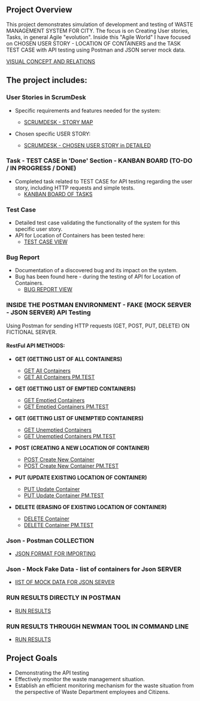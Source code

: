 ## Project Overview
This project demonstrates simulation of development and testing of WASTE MANAGEMENT SYSTEM FOR CITY. 
The focus is on Creating User stories, Tasks, in general Agile "evolution".
Inside this "Agile World" I have focused on CHOSEN USER STORY - LOCATION OF CONTAINERS 
and the TASK TEST CASE with
API testing using Postman and JSON server mock data.

[VISUAL CONCEPT AND RELATIONS](https://github.com/Peter-QA-testing-Journey/INTEGRATION-MANAGEMENT-SYSTEM-FOR-CITY-WASTE-DEPARTMENT/blob/main/Integration%20management%20system%20for%20city%20waste%20department.png)

## The project includes:

### User Stories in ScrumDesk
- Specific requirements and features needed for the system: 
  - [SCRUMDESK - STORY MAP](https://github.com/Peter-QA-testing-Journey/INTEGRATION-MANAGEMENT-SYSTEM-FOR-CITY-WASTE-DEPARTMENT/blob/b0dd3d496abdbf8711f54900598f0d14c9215c82/MY%20USER%20STORIES.png)

- Chosen specific USER STORY:
  - [SCRUMDESK - CHOSEN USER STORY in DETAILED](https://github.com/Peter-QA-testing-Journey/INTEGRATION-MANAGEMENT-SYSTEM-FOR-CITY-WASTE-DEPARTMENT/blob/main/USER%20STORY%20-%20LOCATION%20OF%20CONTAINERS.png)

### Task - TEST CASE in 'Done' Section - KANBAN BOARD (TO-DO / IN PROGRESS / DONE)
- Completed task related to TEST CASE for API testing regarding the user story, including HTTP requests and simple tests.
  - [KANBAN BOARD OF TASKS](https://github.com/Peter-QA-testing-Journey/INTEGRATION-MANAGEMENT-SYSTEM-FOR-CITY-WASTE-DEPARTMENT/blob/32c1308b031d39be3d4bc5a045d35d918f9aab63/KANBAN%20BOARD%20AND%20TEST%20API%20IN%20DONE.png)

### Test Case
- Detailed test case validating the functionality of the system for this specific user story.
- API for Location of Containers has been tested here:
  - [TEST CASE VIEW](https://github.com/Peter-QA-testing-Journey/INTEGRATION-MANAGEMENT-SYSTEM-FOR-WASTE-IN-CITY/blob/main/TEST%20CASE%20API.png)

### Bug Report
- Documentation of a discovered bug and its impact on the system.
- Bug has been found here - during the testing of API for Location of Containers.
  - [BUG REPORT VIEW](https://github.com/Peter-QA-testing-Journey/INTEGRATION-MANAGEMENT-SYSTEM-FOR-WASTE-IN-CITY/blob/main/BUG%20REPORT.png) 

### INSIDE THE POSTMAN ENVIRONMENT - FAKE (MOCK SERVER - JSON SERVER) API Testing

Using Postman for sending HTTP requests (GET, POST, PUT, DELETE) ON FICTIONAL SERVER.

#### RestFul API METHODS:

- **GET (GETTING LIST OF ALL CONTAINERS)**
  - [GET All Containers](https://github.com/Peter-QA-testing-Journey/INTEGRATION-MANAGEMENT-SYSTEM-FOR-WASTE-IN-CITY/blob/01ab872a4665a446efbd7a84da8af4e4666c1de5/get%20request%20all%20containers.png)
  - [GET All Containers PM.TEST](https://github.com/Peter-QA-testing-Journey/INTEGRATION-MANAGEMENT-SYSTEM-FOR-WASTE-IN-CITY/blob/01ab872a4665a446efbd7a84da8af4e4666c1de5/get%20request%20all%20containers%20-tests.png)

- **GET (GETTING LIST OF EMPTIED CONTAINERS)**
  - [GET Emptied Containers](https://github.com/Peter-QA-testing-Journey/INTEGRATION-MANAGEMENT-SYSTEM-FOR-WASTE-IN-CITY/blob/01ab872a4665a446efbd7a84da8af4e4666c1de5/get%20emptied%20containers.png)
  - [GET Emptied Containers PM.TEST](https://github.com/Peter-QA-testing-Journey/INTEGRATION-MANAGEMENT-SYSTEM-FOR-WASTE-IN-CITY/blob/01ab872a4665a446efbd7a84da8af4e4666c1de5/get%20emptied%20requests%20-%20tests.png)

- **GET (GETTING LIST OF UNEMPTIED CONTAINERS)**
  - [GET Unemptied Containers](https://github.com/Peter-QA-testing-Journey/INTEGRATION-MANAGEMENT-SYSTEM-FOR-WASTE-IN-CITY/blob/01ab872a4665a446efbd7a84da8af4e4666c1de5/GET%20unemptied%20containers%20-%20not%20found.png)
  - [GET Unemptied Containers PM.TEST](https://github.com/Peter-QA-testing-Journey/INTEGRATION-MANAGEMENT-SYSTEM-FOR-WASTE-IN-CITY/blob/48b2c9dde80e70ddfdd3cf22103a5dfb991317cf/GET%20unemptied%20containers%20-%20404%20status%20not%20found.png)

- **POST (CREATING A NEW LOCATION OF CONTAINER)**
  - [POST Create New Container](https://github.com/Peter-QA-testing-Journey/INTEGRATION-MANAGEMENT-SYSTEM-FOR-WASTE-IN-CITY/blob/48b2c9dde80e70ddfdd3cf22103a5dfb991317cf/POST%20request%20-%20creating%20new%20location.png)
  - [POST Create New Container PM.TEST](https://github.com/Peter-QA-testing-Journey/INTEGRATION-MANAGEMENT-SYSTEM-FOR-WASTE-IN-CITY/blob/48b2c9dde80e70ddfdd3cf22103a5dfb991317cf/POST%20-%20creating%20new%20container-location%20-%20test.png)

- **PUT (UPDATE EXISTING LOCATION OF CONTAINER)**
  - [PUT Update Container](https://github.com/Peter-QA-testing-Journey/INTEGRATION-MANAGEMENT-SYSTEM-FOR-WASTE-IN-CITY/blob/48b2c9dde80e70ddfdd3cf22103a5dfb991317cf/PUT-%20updating%20existing%20container%20id%204-status%20on%20emptied.png)
  - [PUT Update Container PM.TEST](https://github.com/Peter-QA-testing-Journey/INTEGRATION-MANAGEMENT-SYSTEM-FOR-WASTE-IN-CITY/blob/48b2c9dde80e70ddfdd3cf22103a5dfb991317cf/PUT%20-%20updating%20existing%20container%20on%20status%20emptied%20-%20test.png)

- **DELETE (ERASING OF EXISTING LOCATION OF CONTAINER)**
  - [DELETE Container](https://github.com/Peter-QA-testing-Journey/INTEGRATION-MANAGEMENT-SYSTEM-FOR-WASTE-IN-CITY/blob/48b2c9dde80e70ddfdd3cf22103a5dfb991317cf/DELETE%20-%20erasing%20existing%20container%20with%20id%205.png)
  - [DELETE Container PM.TEST](https://github.com/Peter-QA-testing-Journey/INTEGRATION-MANAGEMENT-SYSTEM-FOR-WASTE-IN-CITY/blob/48b2c9dde80e70ddfdd3cf22103a5dfb991317cf/DELETE%20-erasing%20an%20existing%20container%205%20-%20test.png)

### Json - Postman COLLECTION
- [JSON FORMAT FOR IMPORTING](https://github.com/Peter-QA-testing-Journey/INTEGRATION-MANAGEMENT-SYSTEM-FOR-WASTE-IN-CITY/blob/48b2c9dde80e70ddfdd3cf22103a5dfb991317cf/WASTE%20MANAGEMENT%20API.postman_collection.json)

### Json - Mock Fake Data - list of containers for Json SERVER
- [lIST OF MOCK DATA FOR JSON SERVER](https://github.com/Peter-QA-testing-Journey/INTEGRATION-MANAGEMENT-SYSTEM-FOR-WASTE-IN-CITY/blob/48b2c9dde80e70ddfdd3cf22103a5dfb991317cf/FICTIONAL_LIST_OF_CONTAINERS.json)

### RUN RESULTS DIRECTLY IN POSTMAN
- [RUN RESULTS](https://github.com/Peter-QA-testing-Journey/INTEGRATION-MANAGEMENT-SYSTEM-FOR-WASTE-IN-CITY/blob/48b2c9dde80e70ddfdd3cf22103a5dfb991317cf/RUN%20RESULTS%20IN%20POSTMAN.png)

### RUN RESULTS THROUGH NEWMAN TOOL IN COMMAND LINE
- [RUN RESULTS](https://github.com/Peter-QA-testing-Journey/INTEGRATION-MANAGEMENT-SYSTEM-FOR-WASTE-IN-CITY/blob/main/RUNNING%20COLLECTION%20THROUGH%20NEWMAN%20IN%20CMD.png)

## Project Goals
- Demonstrating the API testing
- Effectively monitor the waste management situation.
- Establish an efficient monitoring mechanism for the waste situation from the perspective of Waste  Department employees and Citizens.

